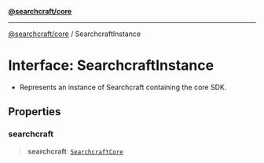 [**@searchcraft/core**](https://docs.searchcraft.io/reference/sdk/core/README.md)

***

[@searchcraft/core](https://docs.searchcraft.io/reference/sdk/core/globals.md) / SearchcraftInstance

# Interface: SearchcraftInstance

* Represents an instance of Searchcraft containing the core SDK.

## Properties

### searchcraft

> **searchcraft**: [`SearchcraftCore`](https://docs.searchcraft.io/reference/sdk/core/classes/SearchcraftCore.md)

